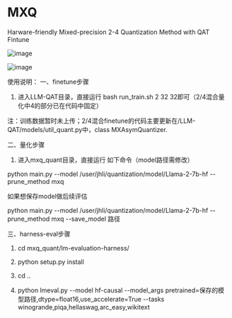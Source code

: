 # MXQ
Harware-friendly Mixed-precision 2-4 Quantization Method with QAT Fintune

![image](https://github.com/Kimho666/MXQ/assets/137678908/bff35113-1ba5-4cd0-8013-09e6ebc6b274)

![image](https://github.com/Kimho666/MXQ/assets/137678908/94b527ab-31c7-41ac-a868-5235fa779ab4)

使用说明：
一、finetune步骤

1. 进入LLM-QAT目录，直接运行 bash run_train.sh 2 32 32即可（2/4混合量化中4的部分已在代码中固定）

注：训练数据暂时未上传；2/4混合finetune的代码主要更新在/LLM-QAT/models/util_quant.py中，class MXAsymQuantizer.

二、量化步骤

1. 进入mxq_quant目录，直接运行 如下命令（model路径需修改）

python main.py --model /user/jhli/quantization/model/Llama-2-7b-hf --prune_method mxq

如果想保存model做后续评估

python main.py --model /user/jhli/quantization/model/Llama-2-7b-hf --prune_method mxq --save_model 路径

三、harness-eval步骤

1. cd mxq_quant/lm-evaluation-harness/

2. python setup.py install
   
4. cd ..
   
6. python lmeval.py --model hf-causal --model_args pretrained=保存的模型路径,dtype=float16,use_accelerate=True --tasks winogrande,piqa,hellaswag,arc_easy,wikitext



